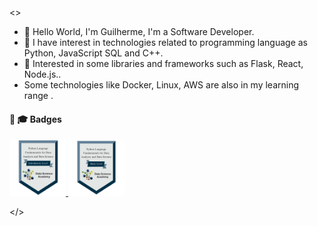 <>
  - 👋 Hello World, I'm Guilherme, I'm a Software Developer.
  - 🌱 I have interest in technologies related to programming language as Python, JavaScript SQL and C++.
  - 🌳 Interested in some libraries and frameworks such as Flask, React, Node.js..
  - Some technologies like Docker, Linux, AWS are also in my learning range .



#### 📜 🎓 Badges

<a href="./Python/certificate-fundamentos-de-linguagem-python-para-analise-de-dados-e-data-science-63eafc3b52d7b4001a07e6f5.pdf">
  <img src="./badges/4f5fe358-921a-44eb-8184-4b73244d40e6.png" alt="Python to DataScientist Introduction" width="90"/>
</a>
<a href="./Python/certificate-fundamentos-de-linguagem-python-para-analise-de-dados-e-data-science-64286d6220eef53fd7085c53.pdf">
  <img src="./badges/a515232a-3528-49fe-bfe5-03d4ac321e36.png" alt="Outro Python to DataScientist Basics" width="90"/>
</a>

</> 
